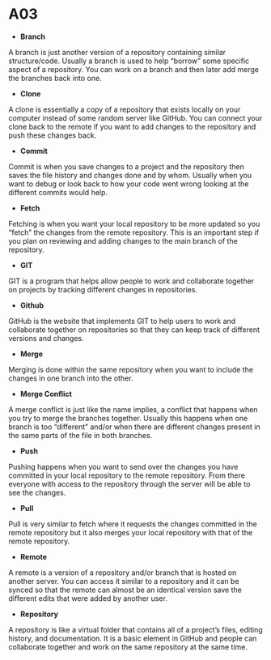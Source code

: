 # A03
- **Branch**

A branch is just another version of a repository containing similar structure/code. Usually a branch is used to help “borrow” some specific aspect of a repository. You can work on a branch and then later add merge the branches back into one.
- **Clone**

A clone is essentially a copy of a repository that exists locally on your computer instead of some random server like GitHub. You can connect your clone back to the remote if you want to add changes to the repository and push these changes back.
- **Commit**

Commit is when you save changes to a project and the repository then saves the file history and changes done and by whom. Usually when you want to debug or look back to how your code went wrong looking at the different commits would help.
- **Fetch**

Fetching is when you want your local repository to be more updated so you “fetch” the changes from the remote repository. This is an important step if you plan on reviewing and adding changes to the main branch of the repository. 
- **GIT**

GIT is a program that helps allow people to work and collaborate together on projects by tracking different changes in repositories.
- **Github**

GitHub is the website that implements GIT to help users to work and collaborate together on repositories so that they can keep track of different versions and changes.
- **Merge**

Merging is done within the same repository when you want to include the changes in one branch into the other.
- **Merge Conflict**

A merge conflict is just like the name implies, a conflict that happens when you try to merge the branches together. Usually this happens when one branch is too “different” and/or when there are different changes present in the same parts of the file in both branches.
- **Push**

Pushing happens when you want to send over the changes you have committed in your local repository to the remote repository. From there everyone with access to the repository through the server will be able to see the changes.
- **Pull**

Pull is very similar to fetch where it requests the changes committed in the remote repository but it also merges your local repository with that of the remote repository.
- **Remote**

A remote is a version of a repository and/or branch that is hosted on another server. You can access it similar to a repository and it can be synced so that the remote can almost be an identical version save the different edits that were added by another user.
- **Repository**

A repository is like a virtual folder that contains all of a project’s files, editing history, and documentation. It is a basic element in GitHub and people can collaborate together and work on the same repository at the same time.


